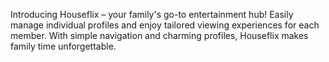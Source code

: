 Introducing Houseflix – your family's go-to entertainment hub! Easily manage individual profiles and enjoy tailored viewing experiences for each member. With simple navigation and charming profiles, Houseflix makes family time unforgettable. 
